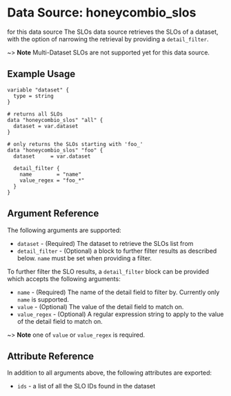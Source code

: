 # Data Source: honeycombio_slos
 for this data source
The SLOs data source retrieves the SLOs of a dataset, with the option of narrowing the retrieval by providing a `detail_filter`.

~> **Note** Multi-Dataset SLOs are not supported yet for this data source.


## Example Usage

```hcl
variable "dataset" {
  type = string
}

# returns all SLOs
data "honeycombio_slos" "all" {
  dataset = var.dataset
}

# only returns the SLOs starting with 'foo_'
data "honeycombio_slos" "foo" {
  dataset     = var.dataset

  detail_filter {
    name        = "name"
    value_regex = "foo_*"
  }
}
```

## Argument Reference

The following arguments are supported:

* `dataset` - (Required) The dataset to retrieve the SLOs list from
* `detail_filter` - (Optional) a block to further filter results as described below. `name` must be set when providing a filter.

To further filter the SLO results, a `detail_filter` block can be provided which accepts the following arguments:

* `name` - (Required) The name of the detail field to filter by. Currently only `name` is supported.
* `value` - (Optional) The value of the detail field to match on.
* `value_regex` - (Optional) A regular expression string to apply to the value of the detail field to match on.

~> **Note** one of `value` or `value_regex` is required.

## Attribute Reference

In addition to all arguments above, the following attributes are exported:

* `ids` - a list of all the SLO IDs found in the dataset
